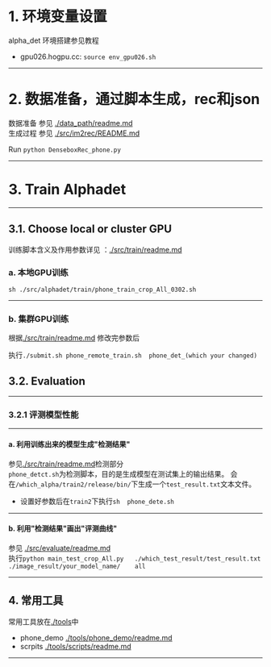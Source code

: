 # 1. 环境变量设置
alpha_det 环境搭建参见教程
- gpu026.hogpu.cc: `source env_gpu026.sh` 

---
# 2. 数据准备，通过脚本生成，rec和json

数据准备 参见 [./data_path/readme.md](./data_path/readme.md)  
生成过程 参见   [./src/im2rec/README.md](./src/im2rec/README.md)

Run `python DenseboxRec_phone.py`

---
# 3. Train Alphadet
---
## 3.1. Choose local or cluster GPU
训练脚本含义及作用参数详见 ：[./src/train/readme.md](./src/train/readme.md)
### a. 本地GPU训练
```
sh ./src/alphadet/train/phone_train_crop_All_0302.sh
```

---
### b. 集群GPU训练
根据[./src/train/readme.md](./src/train/readme.md) 修改完参数后

执行`./submit.sh phone_remote_train.sh  phone_det_(which your changed)`
## 3.2. Evaluation
---
### 3.2.1 评测模型性能
---
#### a. 利用训练出来的模型生成"检测结果"
参见[./src/train/readme.md](./src/train/readme.md)检测部分  
`phone_detct.sh`为检测脚本，目的是生成模型在测试集上的输出结果。 
会在`/which_alpha/train2/release/bin/`下生成一个`test_result.txt`文本文件。  
* 设置好参数后在`train2`下执行`sh  phone_dete.sh`

---
#### b. 利用"检测结果"画出"评测曲线"
参见 [./src/evaluate/readme.md](./src/evaluate/readme.md)  
执行`python main_test_crop_All.py   ./which_test_result/test_result.txt    ./image_result/your_model_name/    all`

---
## 4. 常用工具
常用工具放在[./tools](tools)中
* phone_demo      [./tools/phone_demo/readme.md](./tools/phone_demo/readme.md)
* scrpits [./tools/scripts/readme.md](./tools/scripts/readme.md)

---